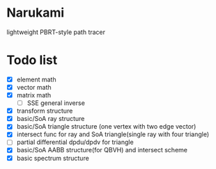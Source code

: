 # Narukami
lightweight PBRT-style path tracer

# Todo list
 - [x] element math 
 - [x] vector math
 - [x] matrix math
   - [ ] SSE general inverse
 - [x] transform structure
 - [x] basic/SoA ray structure
 - [x] basic/SoA triangle structure (one vertex with two edge vector)
 - [x] intersect func for ray and SoA triangle(single ray with four triangle)
 - [ ] partial differential dpdu/dpdv for triangle
 - [x] basic/SoA AABB structure(for QBVH) and intersect scheme
 - [x] basic spectrum structure
